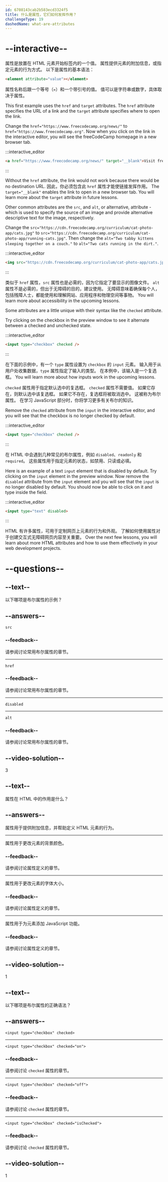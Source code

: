 ```yaml
---
id: 6708143cab2b583ecd3324f5
title: 什么是属性，它们如何发挥作用？
challengeType: 19
dashedName: what-are-attributes
---
```


# --interactive--

属性是放置在 HTML 元素开始标签内的一个值。 属性提供元素的附加信息，或指定元素的行为方式。 以下是属性的基本语法：

```html
<element attribute="value"></element>
```

属性名称后跟一个等号（`=`）和一个带引号的值。 值可以是字符串或数字，具体取决于属性。

This first example uses the `href` and `target` attributes. The `href` attribute specifies the URL of a link and the `target` attribute specifies where to open the link.

Change the `href="https://www.freecodecamp.org/news/"` to `href="https://www.freecodecamp.org"`. Now when you click on the link in the interactive editor, you will see the freeCodeCamp homepage in a new browser tab.

:::interactive_editor

```html
<a href="https://www.freecodecamp.org/news/" target="__blank">Visit freeCodeCamp</a>
```

:::

Without the `href` attribute, the link would not work because there would be no destination URL. 因此，你必须包含此 `href` 属性才能使链接发挥作用。 The `target="__blank"` enables the link to open in a new browser tab. You will learn more about the `target` attribute in future lessons.

Other common attributes are the `src`, and `alt`, or alternative, attribute - which is used to specify the source of an image and provide alternative descriptive text for the image, respectively.

Change the `src="https://cdn.freecodecamp.org/curriculum/cat-photo-app/cats.jpg"` to `src="https://cdn.freecodecamp.org/curriculum/cat-photo-app/running-cats.jpg"`. Then change the `alt="Two tabby kittens sleeping together on a couch."` to `alt="Two cats running in the dirt."`.

:::interactive_editor

```html
<img src="https://cdn.freecodecamp.org/curriculum/cat-photo-app/cats.jpg" alt="Two tabby kittens sleeping together on a couch." />
```

:::

类似于 `href` 属性，`src` 属性也是必需的，因为它指定了要显示的图像文件。 `alt` 属性不是必需的，但出于无障碍的目的，建议使用。 无障碍意味着确保每个人，包括残障人士，都能使用和理解网站、应用程序和物理空间等事物。 You will learn more about accessibility in the upcoming lessons.

Some attributes are a little unique with their syntax like the `checked` attribute.

Try clicking on the checkbox in the preview window to see it alternate between a checked and unchecked state.

:::interactive_editor

```html
<input type="checkbox" checked />
```

:::

在下面的示例中，有一个 `type` 属性设置为 `checkbox` 的 `input` 元素。 输入用于从用户处收集数据，`type` 属性指定了输入的类型。 在本例中，该输入是一个复选框。 You will learn more about how inputs work in the upcoming lessons.

`checked` 属性用于指定默认选中的复选框。 `checked` 属性不需要值。 如果它存在，则默认选中该复选框。 如果它不存在，复选框将被取消选中。 这被称为布尔属性。 在学习 JavaScript 部分时，你将学习更多有关布尔的知识。

Remove the `checked` attribute from the `input` in the interactive editor, and you will see that the checkbox is no longer checked by default.

:::interactive_editor

```html
<input type="checkbox" checked />
```

:::

在 HTML 中会遇到几种常见的布尔属性，例如 `disabled`、`readonly` 和 `required`。 这些属性用于指定元素的状态，如禁用、只读或必填。

Here is an example of a text `input` element that is disabled by default. Try clicking on the `input` element in the preview window. Now remove the `disabled` attribute from the `input` element and you will see that the `input` is no longer disabled by default. You should now be able to click on it and type inside the field.

:::interactive_editor

```html
<input type="text" disabled>
```

:::

HTML 有许多属性，可用于定制网页上元素的行为和外观。 了解如何使用属性对于创建交互式无障碍网页内容至关重要。 Over the next few lessons, you will learn about more HTML attributes and how to use them effectively in your web development projects.

# --questions--

## --text--

以下哪项是布尔属性的示例？

## --answers--

`src`

### --feedback--

请参阅讨论常用布尔属性的章节。

---

`href`

### --feedback--

请参阅讨论常用布尔属性的章节。

---

`disabled`

---

`alt`

### --feedback--

请参阅讨论常用布尔属性的章节。

## --video-solution--

3

## --text--

属性在 HTML 中的作用是什么？

## --answers--

属性用于提供附加信息，并帮助定义 HTML 元素的行为。

---

属性用于更改元素的背景颜色。

### --feedback--

请参阅讨论属性定义的章节。

---

属性用于更改元素的字体大小。

### --feedback--

请参阅讨论属性定义的章节。

---

属性用于为元素添加 JavaScript 功能。

### --feedback--

请参阅讨论属性定义的章节。

## --video-solution--

1

## --text--

以下哪项是布尔属性的正确语法？

## --answers--

`<input type="checkbox" checked>`

---

`<input type="checkbox" checked="on">`

### --feedback--

请参阅讨论 `checked` 属性的章节。

---

`<input type="checkbox" checked="off">`

### --feedback--

请参阅讨论 `checked` 属性的章节。

---

`<input type="checkbox" checked="isChecked">`

### --feedback--

请参阅讨论 `checked` 属性的章节。

## --video-solution--

1
